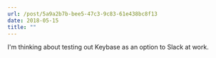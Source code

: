 ```yaml
---
url: /post/5a9a2b7b-bee5-47c3-9c83-61e438bc8f13
date: 2018-05-15
title: ""
---
```


I'm thinking about testing out Keybase as an option to Slack at work. 
